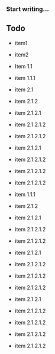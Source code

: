 ### Start writing…

## Todo

- item1

- item2

- Item 1.1

- item 1.1.1

- item 2.1

- item 2.1.2

- item 2.1.2.1

- item 2.1.2.1.2

- item 2.1.2.1.2

- item 2.1.2.1

- item 2.1.2.1.2

- item 2.1.2.1.2

- item 2.1.2.1.2

- item 1.1.1

- item 2.1.2

- item 2.1.2.1

- item 2.1.2.1.2

- item 2.1.2.1.2

- item 2.1.2.1

- item 2.1.2.1.2

- item 2.1.2.1.2

- item 2.1.2.1.2

- item 2.1.2.1

- item 2.1.2.1.2

- item 2.1.2.1.2

- item 2.1.2.1.2

- item 2.1.2.1.2

